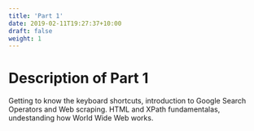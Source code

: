 ```yaml
---
title: 'Part 1'
date: 2019-02-11T19:27:37+10:00
draft: false
weight: 1
---
```


# Description of Part 1

Getting to know the keyboard shortcuts, introduction to Google Search Operators and Web scraping. HTML and XPath fundamentalas, undestanding how World Wide Web works.